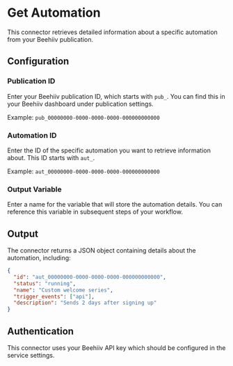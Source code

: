 # Get Automation

This connector retrieves detailed information about a specific automation from your Beehiiv publication.

## Configuration

### Publication ID
Enter your Beehiiv publication ID, which starts with `pub_`. You can find this in your Beehiiv dashboard under publication settings.

Example: `pub_00000000-0000-0000-0000-000000000000`

### Automation ID
Enter the ID of the specific automation you want to retrieve information about. This ID starts with `aut_`.

Example: `aut_00000000-0000-0000-0000-000000000000`

### Output Variable
Enter a name for the variable that will store the automation details. You can reference this variable in subsequent steps of your workflow.

## Output

The connector returns a JSON object containing details about the automation, including:

```json
{
  "id": "aut_00000000-0000-0000-0000-000000000000",
  "status": "running",
  "name": "Custom welcome series",
  "trigger_events": ["api"],
  "description": "Sends 2 days after signing up"
}
```

## Authentication

This connector uses your Beehiiv API key which should be configured in the service settings.